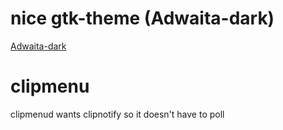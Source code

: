 # nice gtk-theme (Adwaita-dark)
[Adwaita-dark](https://www.gnome-look.org/p/1247600/)

# clipmenu
clipmenud wants clipnotify so it doesn't have to poll
